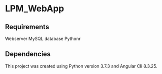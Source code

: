 # LPM_WebApp

## Requirements
Webserver
MySQL database
Pythonr

## Dependencies
This project was created using Python version 3.7.3 and Angular Cli 8.3.25.
